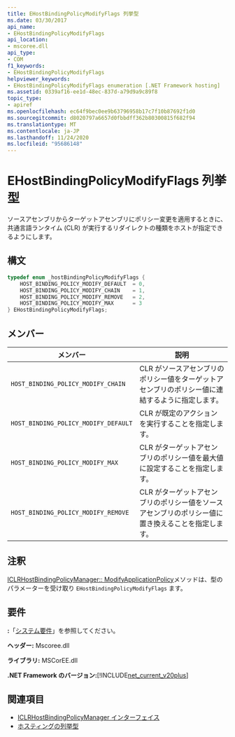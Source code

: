 ```yaml
---
title: EHostBindingPolicyModifyFlags 列挙型
ms.date: 03/30/2017
api_name:
- EHostBindingPolicyModifyFlags
api_location:
- mscoree.dll
api_type:
- COM
f1_keywords:
- EHostBindingPolicyModifyFlags
helpviewer_keywords:
- EHostBindingPolicyModifyFlags enumeration [.NET Framework hosting]
ms.assetid: 0339af16-ee1d-48ec-837d-a79d9a9c89f8
topic_type:
- apiref
ms.openlocfilehash: ec64f9bec0ee9b63796958b17c7f10b87692f1d0
ms.sourcegitcommit: d8020797a6657d0fbbdff362b80300815f682f94
ms.translationtype: MT
ms.contentlocale: ja-JP
ms.lasthandoff: 11/24/2020
ms.locfileid: "95686148"
---
```

# <a name="ehostbindingpolicymodifyflags-enumeration"></a>EHostBindingPolicyModifyFlags 列挙型

ソースアセンブリからターゲットアセンブリにポリシー変更を適用するときに、共通言語ランタイム (CLR) が実行するリダイレクトの種類をホストが指定できるようにします。  
  
## <a name="syntax"></a>構文  
  
```cpp  
typedef enum _hostBindingPolicyModifyFlags {  
    HOST_BINDING_POLICY_MODIFY_DEFAULT  = 0,  
    HOST_BINDING_POLICY_MODIFY_CHAIN    = 1,  
    HOST_BINDING_POLICY_MODIFY_REMOVE   = 2,  
    HOST_BINDING_POLICY_MODIFY_MAX      = 3  
} EHostBindingPolicyModifyFlags;  
```  
  
## <a name="members"></a>メンバー  
  
|メンバー|説明|  
|------------|-----------------|  
|`HOST_BINDING_POLICY_MODIFY_CHAIN`|CLR がソースアセンブリのポリシー値をターゲットアセンブリのポリシー値に連結するように指定します。|  
|`HOST_BINDING_POLICY_MODIFY_DEFAULT`|CLR が既定のアクションを実行することを指定します。|  
|`HOST_BINDING_POLICY_MODIFY_MAX`|CLR がターゲットアセンブリのポリシー値を最大値に設定することを指定します。|  
|`HOST_BINDING_POLICY_MODIFY_REMOVE`|CLR がターゲットアセンブリのポリシー値をソースアセンブリのポリシー値に置き換えることを指定します。|  
  
## <a name="remarks"></a>注釈  

 [ICLRHostBindingPolicyManager:: ModifyApplicationPolicy](iclrhostbindingpolicymanager-modifyapplicationpolicy-method.md)メソッドは、型のパラメーターを受け取り `EHostBindingPolicyModifyFlags` ます。  
  
## <a name="requirements"></a>要件  

 **:**「[システム要件](../../get-started/system-requirements.md)」を参照してください。  
  
 **ヘッダー:** Mscoree.dll  
  
 **ライブラリ:** MSCorEE.dll  
  
 **.NET Framework のバージョン:**[!INCLUDE[net_current_v20plus](../../../../includes/net-current-v20plus-md.md)]  
  
## <a name="see-also"></a>関連項目

- [ICLRHostBindingPolicyManager インターフェイス](iclrhostbindingpolicymanager-interface.md)
- [ホスティングの列挙型](hosting-enumerations.md)
